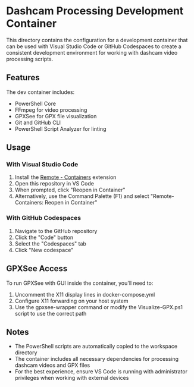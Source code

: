 # Dashcam Processing Development Container

This directory contains the configuration for a development container that can be used with Visual Studio Code or GitHub Codespaces to create a consistent development environment for working with dashcam video processing scripts.

## Features

The dev container includes:

- PowerShell Core
- FFmpeg for video processing
- GPXSee for GPX file visualization
- Git and GitHub CLI
- PowerShell Script Analyzer for linting

## Usage

### With Visual Studio Code

1. Install the [Remote - Containers](https://marketplace.visualstudio.com/items?itemName=ms-vscode-remote.remote-containers) extension
2. Open this repository in VS Code
3. When prompted, click "Reopen in Container"
4. Alternatively, use the Command Palette (F1) and select "Remote-Containers: Reopen in Container"

### With GitHub Codespaces

1. Navigate to the GitHub repository
2. Click the "Code" button
3. Select the "Codespaces" tab
4. Click "New codespace"

## GPXSee Access

To run GPXSee with GUI inside the container, you'll need to:

1. Uncomment the X11 display lines in docker-compose.yml
2. Configure X11 forwarding on your host system
3. Use the gpxsee-wrapper command or modify the Visualize-GPX.ps1 script to use the correct path

## Notes

- The PowerShell scripts are automatically copied to the workspace directory
- The container includes all necessary dependencies for processing dashcam videos and GPX files
- For the best experience, ensure VS Code is running with administrator privileges when working with external devices

